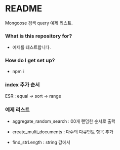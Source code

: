 # README #

Mongoose 검색 query 예제 리스트.

### What is this repository for? ###

* 예제를 테스트합니다.

### How do I get set up? ###

* npm i 

### index 추가 순서 ###
ESR : equal -> sort -> range 

### 예제 리스트 ###

* aggregate_random_search : 00개 랜덤한 순서로 출력

* create_multi_documents : 다수의 다큐먼트 항목 추가

* find_strLength : string 값에서 

